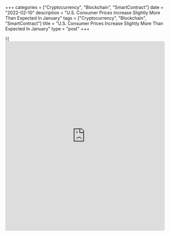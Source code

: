 +++
categories = ["Cryptocurrency", "Blockchain", "SmartContract"]
date = "2022-02-10"
description = "U.S. Consumer Prices Increase Slightly More Than Expected In January"
tags = ["Cryptocurrency", "Blockchain", "SmartContract"]
title = "U.S. Consumer Prices Increase Slightly More Than Expected In January"
type = "post"
+++

{{<iframe id="large-banner" src="https://www.bounty.group/#slide=16.0" width="100%" height="600" scrolling="no" style="border: 0px solid rgb(216, 221, 230); border-radius: 3px;">}}

Reflecting higher prices for food, electricity, and shelter, the Labor
Department released a report on Thursday showing U.S. consumer prices
increased by slightly more than expected in the month of January.

The Labor Department said its consumer price index climbed by 0.6
percent in January, matching the upwardly revised advance seen in
December.

Economists had expected consumer prices to rise by 0.5 percent, matching
the increase originally reported for the previous month.

With the slightly bigger than expected monthly increase, the annual rate
of growth in consumer prices accelerated to 7.5 percent in January, the
biggest spike since February of 1982.

The report showed core consumer prices, which exclude food and energy
prices, also advanced by 0.6 percent in January, matching the increase
seen in December. Economists had expected core prices to rise by 0.5
percent.

The annual rate of growth in core prices accelerated to 6.0 percent in
January from 5.5 percent in December, showing the biggest jump since
August of 1982.

For comments and feedback [contact](https://www.playgroundfx.com/contact/): editorial@rtt[news](https://www.letsplayfx.com/blog/forex-news-website/).com

[Economic News][1]

 **What parts of the world are seeing the best (and worst) economic
performances lately? Click[here][2] to check out our [Econ Scorecard][2]
and find out! See up-to-the-moment [ranking](https://www.playgroundfx.com/blog/crypto-exchange-ranking/)s for the best and worst
performers in [GDP][3], [unemployment rate][4], [inflation][5] and much
more.**

   1. www.rtt[news](https://www.letsplayfx.com/blog/forex-news-website/).com/Content/EconomicNews.aspx
   2. www.rtt[news](https://www.letsplayfx.com/blog/forex-news-website/).com/economic-scorecard/world-rank/unemployment-rate/highest-performance.aspx
   3. www.rtt[news](https://www.letsplayfx.com/blog/forex-news-website/).com/economic-scorecard/world-rank/GDP/highest-performance.aspx
   4. www.rtt[news](https://www.letsplayfx.com/blog/forex-news-website/).com/economic-scorecard/world-rank/unemployment-rate/lowest-performance.aspx
   5. www.rtt[news](https://www.letsplayfx.com/blog/forex-news-website/).com/economic-scorecard/world-rank/CPI/highest-performance.aspx